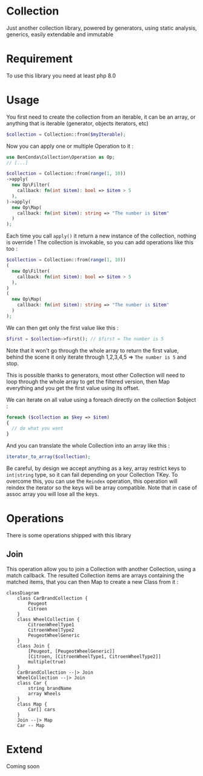 # Collection
Just another collection library, powered by generators, using static analysis, generics, easily extendable and immutable

# Requirement
To use this library you need at least php 8.0

# Usage

You first need to create the collection from an iterable, it can be an array, or anything that is iterable (generator, objects iterators, etc)

```PHP
$collection = Collection::from($myIterable);
```

Now you can apply one or multiple Operation to it : 
```PHP
use BenConda\Collection\Operation as Op;
// [...]

$collection = Collection::from(range(1, 10))
->apply(
  new Op\Filter(
    callback: fn(int $item): bool => $item > 5
  ),
)->apply(
  new Op\Map(
    callback: fn(int $item): string => "The number is $item"
  )
);
```
Each time you call `apply()` it return a new instance of the collection, nothing is override !
The collection is invokable, so you can add operations like this too : 
```PHP
$collection = Collection::from(range(1, 10))
(
  new Op\Filter(
    callback: fn(int $item): bool => $item > 5
  ),
)
(
  new Op\Map(
    callback: fn(int $item): string => "The number is $item"
  )
);
```
We can then get only the first value like this :
```PHP
$first = $collection->first(); // $first = The number is 5
```
Note that it won't go through the whole array to return the first value, 
behind the scene it only iterate through 1,2,3,4,5 => `The number is 5` and stop.

This is possible thanks to generators, most other Collection will need to loop through 
the whole array to get the filtered version, then Map everything and you get the first value using its offset.

We can iterate on all value using a foreach directly on the collection $object :
```PHP
foreach ($collection as $key => $item)
{
  // do what you want
}
```
And you can translate the whole Collection into an array like this : 
```PHP
iterator_to_array($collection);
```
Be careful, by design we accept anything as a key, array restrict keys to `int|string` type, so it can fail depending on your Collection TKey.
To overcome this, you can use the `Reindex` operation, this operation will reindex the iterator so the keys will be array compatible.
Note that in case of assoc array you will lose all the keys.

# Operations
There is some operations shipped with this library

## Join
This operation allow you to join a Collection with another Collection, using a match callback. The resulted Collection items are arrays containing the matched items, that you can then Map to create a new Class from it :

```mermaid
classDiagram
    class CarBrandCollection {
        Peugeot
        Citroen
    }
    class WheelCollection {
        CitroenWheelType1
        CitroenWheelType2
        PeugeotWheelGeneric
    }
    class Join {
        [Peugeot, [PeugeotWheelGeneric]]
        [Citroen, [CitroenWheelType1, CitroenWheelType2]]
        multiple(true)
    }
    CarBrandCollection --|> Join
    WheelCollection --|> Join
    class Car {
        string brandName
        array Wheels
    }
    class Map {
        Car[] cars
    }
    Join --|> Map
    Car -- Map
```

# Extend

Coming soon
